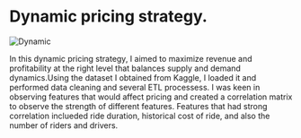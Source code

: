 # Dynamic pricing strategy.

![Dynamic](https://github.com/Kamuthuj/Dynamic-pricing/assets/121629618/e0bb5bfc-7f30-4c21-b198-d22fb4dbef5f)

In this dynamic pricing strategy, I aimed to maximize revenue and profitability  at the right level that balances supply and demand dynamics.Using the dataset I obtained from Kaggle, I loaded it and performed data cleaning and several ETL processess. I was keen in observing features that would affect pricing and created a correlation matrix to observe the strength of different features. Features that had strong correlation inclueded ride duration, historical cost of ride, and also the number of riders and drivers.
